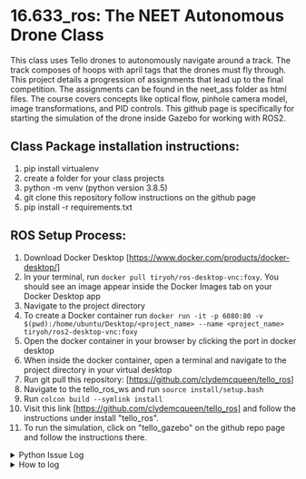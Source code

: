 # 16.633_ros: The NEET Autonomous Drone Class
This class uses Tello drones to autonomously navigate around a track. The track composes of hoops with april tags that the drones must fly through. This project details a progression of assignments that lead up to the final competition. The assignments can be found in the neet_ass folder as html files. The course covers concepts like optical flow, pinhole camera model, image transformations, and PID controls. This github page is specifically for starting the simulation of the drone inside Gazebo for working with ROS2. 

## Class Package installation instructions:
1. pip install virtualenv
2. create a folder for your class projects
3. python<version> -m venv <virtual-environment-name> (python version 3.8.5)
4. git clone this repository follow instructions on the github page
5. pip install -r requirements.txt

## ROS Setup Process: 
1. Download Docker Desktop [https://www.docker.com/products/docker-desktop/]
2. In your terminal, run `docker pull tiryoh/ros-desktop-vnc:foxy`. You should see an image appear inside the Docker Images tab on your Docker Desktop app
3. Navigate to the project directory
4. To create a Docker container run `docker run -it -p 6080:80 -v $(pwd):/home/ubuntu/Desktop/<project_name> --name <project_name> tiryoh/ros2-desktop-vnc:foxy`
5. Open the docker container in your browser by clicking the port in docker desktop
6. When inside the docker container, open a terminal and navigate to the project directory in your virtual desktop
7. Run git pull this repository: [https://github.com/clydemcqueen/tello_ros]
8. Navigate to the tello_ros_ws and run `source install/setup.bash`
9. Run `colcon build --symlink install`
10. Visit this link [https://github.com/clydemcqueen/tello_ros] and follow the instructions under install "tello_ros".
11. To run the simulation, click on "tello_gazebo" on the github repo page and follow the instructions there. 

<details>
<summary>Python Issue Log</summary>

1. Could not download April Tags plugins:
   Solution: Downgrade Python to version 3.7 or 3.6 using a virtual environment.

2. Flow Point Drifting:
   - Solution 1: Make the Flow point be closer to the top of the screen because when the drone flies forward, you are pointing downwards.
   - Solution 2: Correct your x, y position using the tags before using the flow point.
   - Solution 3: Make sure the surroundings are not one plain surface but have distinguishable things like lines or stark different colors to place flow points on.

3. Failing to Grab Video Stream:
   - Solution: Investigate the issue with your video stream grabbing process.

</details>
<details>
<summary>How to log</summary>

- Custom Model Import Tutorial:
  - [https://www.youtube.com/watch?v=fwoTLfypIMw](https://www.youtube.com/watch?v=fwoTLfypIMw)
  - [https://classic.gazebosim.org/tutorials?tut=build_model#Step3:AddtothemodelSDFfile](https://classic.gazebosim.org/tutorials?tut=build_model#Step3:AddtothemodelSDFfile)
  
- Drone Topic Input:
  - ROS2 Service Call: `/drone1/tello_action` with TelloAction message: `"{cmd: 'takeoff'}"`
  
- How to Use Custom Python Packages:
  - Resources:
    - [https://docs.ros.org/en/foxy/How-To-Guides/Using-Python-Packages.html](https://docs.ros.org/en/foxy/How-To-Guides/Using-Python-Packages.html)
    - [https://docs.ros.org/en/foxy/Tutorials/Intermediate/Rosdep.html](https://docs.ros.org/en/foxy/Tutorials/Intermediate/Rosdep.html)
  - Steps:
    1. Create a subfolder in your package.
    2. Add an `__init__.py` Python file.
    3. [https://github.com/ros/rosdistro/blob/master/rosdep/python.yaml](https://github.com/ros/rosdistro/blob/master/rosdep/python.yaml)
  
- How to Read `sensor_msg.msg` as an OpenCV Image with the `cv_bridge` Package:
  - [https://stackoverflow.com/questions/72690021/how-to-process-a-image-message-with-opencv-from-ros2](https://stackoverflow.com/questions/72690021/how-to-process-a-image-message-with-opencv-from-ros2)
  
- Startup Process for Launching Drone in Simulation:
  - ROS2 Launch Command: `ros2 launch tello_gazebo simple_launch.py`
  
- Simulation Time in Gazebo:
  - [https://ceti.pages.st.inf.tu-dresden.de/robotics/howtos/SimulationSpeed.html](https://ceti.pages.st.inf.tu-dresden.de/robotics/howtos/SimulationSpeed.html)
  
- RC Control on the Drone:
  - RC Control Actions: Forward, Left, Up

</details>

